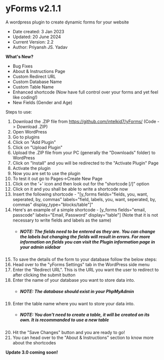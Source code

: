 # yForms v2.1.1
A wordpress plugin to create dynamic forms for your website

- Date created: 3 Jan 2023
- Updated: 20 June 2024
- Current Version: 2.2
- Author: Priyansh JS. Yadav

**What's New?**
  - Bug Fixes
  - About & Instructions Page
  - Custom Redirect URL
  - Custom Database Name
  - Custom Table Name
  - Enhanced shortcode (Now have full control over your forms and yet feel like coding!)
  - New Fields (Gender and Age)

Steps to use:
1. Download the .ZIP file from https://github.com/intelkid7/yForms/ (Code -> Download .ZIP)
2. Open WordPress
3. Go to plugins
4. Click on "Add Plugin"
5. Click on "Upload Plugin"
6. Upload the .ZIP file from your PC (generally the "Downloads" folder) to WordPress
7. Click on "Install" and you will be redirected to the "Activate Plugin" Page
8. Activate the plugin
9. Now you are set to use the plugin
10. To test it out go to Pages->Create New Page
11. Click on the '+' icon and then look out for the "shortcode [/]" option
12. Click on it and you shall be able to write a shortcode now
13. Insert the following shortcode - "[y_forms fields="fields, you, want, seperated, by, commas" labels="field, labels, you, want, seperated, by, commas" display_type="blocks/table"]"
14. Here's an example of a simple shortcode - [y_forms fields="email, passcode" labels="Email, Password" display="table"] (Note that it is not necessary to write fields and labels as the same)
    - ##### NOTE: The fields need to be entered as they are. You can change the labels but changing the fields will result in errors. For more information on fields you can visit the Plugin information page in your admin sidebar
16. To save the details of the form to your database follow the below steps:
17. Head over to the "yForms Settings" tab in the WordPress side menu
18. Enter the "Redirect URL". This is the URL you want the user to redirect to after clicking the submit button
19. Enter the name of your database you want to store data into.
    - ##### NOTE: The database should exist in your PhpMyAdmin
20. Enter the table name where you want to store your data into.
    - ##### NOTE: You don't need to create a table, it will be created on its own. It is recommanded to use a new table
21. Hit the "Save Changes" button and you are ready to go!
22. You can head over to the "About & Instructions" section to know more about the shortcodes

**Update 3.0 coming soon!**
